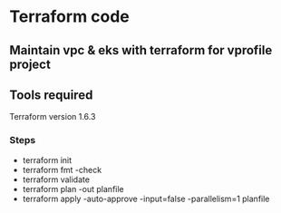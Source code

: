 # Terraform code 

## Maintain vpc & eks with terraform for vprofile project

## Tools required
Terraform version 1.6.3
### Steps
* terraform init
* terraform fmt -check
* terraform validate
* terraform plan -out planfile
* terraform apply -auto-approve -input=false -parallelism=1 planfile
####
###  
